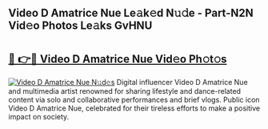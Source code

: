 ## Video D Amatrice Nue Le𝚊k𝚎d N𝚞𝚍e - Part-N2N Vid𝚎o Photos Le𝚊ks GvHNU

# <h2><a href="http://fba9lk7.evod.top/?m=Video+D+Amatrice+Nue">🔗 👉🔴 Video D Amatrice Nue Vid𝚎o Ph𝚘t𝚘s</a></h2>

[![Video D Amatrice Nue N𝚞d𝚎s](https://i.imgur.com/8V9OHl7.gif)](http://fba9lk7.evod.top/?m=Video+D+Amatrice+Nue)
Digital influencer Video D Amatrice Nue and multimedia artist renowned for sharing lifestyle and dance-related content via solo and collaborative performances and brief vlogs. Public icon Video D Amatrice Nue, celebrated for their tireless efforts to make a positive impact on society. 
